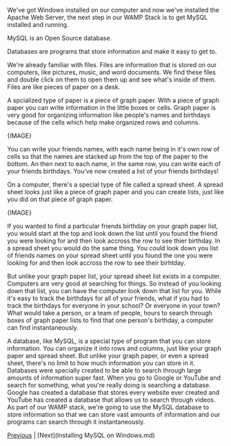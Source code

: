 We've got Windows installed on our computer and now we've installed the Apache Web Server, the next step in our WAMP Stack is to get MySQL installed and running.

MySQL is an Open Source database.

Databases are programs that store information and make it easy to get to.  

We're already familiar with files.  Files are information that is stored on our computers, like pictures, music, and word documents.  We find these files and double click on them to open them up and see what's inside of them.  Files are like pieces of paper on a desk.

A spcialized type of paper is a piece of graph paper.  With a piece of graph paper you can write information in the little boxes or cells.  Graph paper is very good for organizing information like people's names and birthdays because of the cells which help make organized rows and columns.

{IMAGE}

You can write your friends names, with each name being in it's own row of cells so that the names are stacked up from the top of the paper to the bottom.  An then next to each name, in the same row, you can write each of your friends birthdays.  You've now created a list of your friends birthdays!

On a computer, there's a special type of file called a spread sheet.  A spread sheet looks just like a piece of graph paper and you can create lists, just like you did on that piece of graph paper.

{IMAGE}

If you wanted to find a particular friends birthday on your graph paper list, you would start at the top and look down the list until you found the friend you were looking for and then look accross the row to see thier birthday.  In a spread sheet you would do the same thing.  You could look down you list of friends names on your spread sheet until you found the one you were looking for and then look accross the row to see their birhtday.

But unlike your graph paper list, your spread sheet list exists in a computer.  Computers are very good at searching for things.  So instead of you looking down that list, you can have the computer look down that list for you.  While it's easy to track the birthdays for all of your friends, what if you had to track the birthdays for everyone in your school?  Or everyone in your town?  What would take a person, or a team of people, hours to search through boxes of graph paper lists to find that one person's birthday, a computer can find instantaneously.

A database, like MySQL, is a special type of program that you can store information.  You can organize it into rows and columns, just like your graph paper and spread sheet.  But unlike your graph paper, or even a spread sheet, there's no limit to how much information you can store in it.  Databases were specially created to be able to search through large amounts of information super fast.  When you go to Google or YouTube and search for something, what you're really doing is searching a database.  Google has created a database that stores every website ever created and YouTube has created a database that allows us to search through videos.  As part of our WAMP stack, we're going to use the MySQL database to store information so that we can store vast amounts of information and our programs can search through it instantaneously.

[Previous](https://github.com/shavez00/instructions/blob/master/Setting-Up-a-Development-Server/Installing%20Apache%20on%20Windows.md) | [Next](Installing MySQL on Windows.md)
